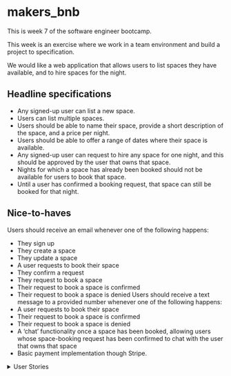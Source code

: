 # makers_bnb
This is week 7 of the software engineer bootcamp.

This week is an exercise where we work in a team environment and build a project to specification.

We would like a web application that allows users to list spaces they have available, and to hire spaces for the night.

## Headline specifications
 - Any signed-up user can list a new space.
 - Users can list multiple spaces.
 - Users should be able to name their space, provide a short description of the space, and a price per night.
 - Users should be able to offer a range of dates where their space is available.
 - Any signed-up user can request to hire any space for one night, and this should be approved by the user that owns that space.
 - Nights for which a space has already been booked should not be available for users to book that space.
 - Until a user has confirmed a booking request, that space can still be booked for that night.
## Nice-to-haves
Users should receive an email whenever one of the following happens:
 - They sign up
 - They create a space
 - They update a space
 - A user requests to book their space
 - They confirm a request
 - They request to book a space
 - Their request to book a space is confirmed
 - Their request to book a space is denied
Users should receive a text message to a provided number whenever one of the following happens:
 - A user requests to book their space
 - Their request to book a space is confirmed
 - Their request to book a space is denied
 - A ‘chat’ functionality once a space has been booked, allowing users whose space-booking request has been confirmed to chat with the user that owns that space
 - Basic payment implementation though Stripe.

 <details>
<summary>User Stories</summary>
<br>
As a prospective user,<br>
So that I can use the service,<br>
I want to be able to create an account by signing up to the service.

As a signed up user,
So that I can advertise my property,
I want to be able to add my property to the website.

As a User,
In order to rent out more than one property,
I want to be able to list multiple properties on the website.

As a User,
So that my property is easily identified,
I want to be able to give my property a name.

As a User,
So that customers know about my property,
I want to be able to give a short description of my property.

As a User,
So that customers know how much the fee is to hire,
I want to be able to list a price per night.

As an owner of a space
To allow bookers to view up to date availability
I want to be able to show a calendar of availability

As a signed-up user
To let an owner know I’m interested in hiring their space,
I want to be able to send a request for any space for one night

As an owner
To know when someone is interested in booking my space
I want to receive requests from signed-up users

As an owner
To have control over who stays in my space
I want to approve bookings before they are confirmed

As a MakersBnb user

So that I know when a space is unavailable

The dates when a space is unavailable should be displayed

‌

As a MakersBnb user

So that I don’t try to double book a space

Booked spaces should not be available to book

‌

As a MakersBnb host

So that bookings for my space don’t overlap

My space should be unavailable to other users for date range where it’s already been booked

As a MakersBnb host

So that booking requests are maximised

My space should only be unlisted for a given date range when a booking has been confirmed

</details>

